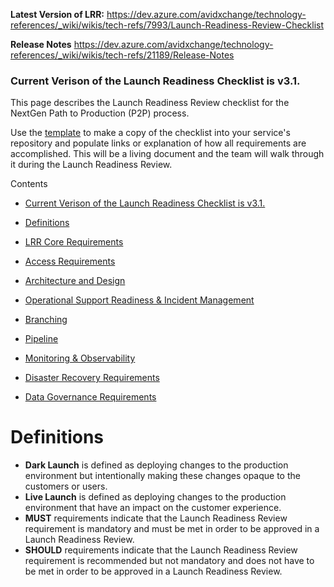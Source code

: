 **Latest Version of LRR:** https://dev.azure.com/avidxchange/technology-references/_wiki/wikis/tech-refs/7993/Launch-Readiness-Review-Checklist

**Release Notes** https://dev.azure.com/avidxchange/technology-references/_wiki/wikis/tech-refs/21189/Release-Notes

### Current Verison of the Launch Readiness Checklist is v3.1.[](https://dev.azure.com/avidxchange/technology-references/_wiki/wikis/tech-refs/7993/Launch-Readiness-Review-Checklist?anchor=current-verison-of-the-launch-readiness-checklist-is-v3.1.)

This page describes the Launch Readiness Review checklist for the NextGen Path to Production (P2P) process.

Use the [template](https://dev.azure.com/avidxchange/technology-references/_wiki/wikis/tech-refs/30462/Launch-Readiness-Review-v3.1-Template) to make a copy of the checklist into your service's repository and populate links or explanation of how all requirements are accomplished. This will be a living document and the team will walk through it during the Launch Readiness Review.

Contents

- [Current Verison of the Launch Readiness Checklist is v3.1.](https://dev.azure.com/avidxchange/technology-references/_wiki/wikis/tech-refs/7993/Launch-Readiness-Review-Checklist#current-verison-of-the-launch-readiness-checklist-is-v3.1.)

- [Definitions](https://dev.azure.com/avidxchange/technology-references/_wiki/wikis/tech-refs/7993/Launch-Readiness-Review-Checklist#definitions)
- [LRR Core Requirements](https://dev.azure.com/avidxchange/technology-references/_wiki/wikis/tech-refs/7993/Launch-Readiness-Review-Checklist#lrr-core-requirements)
- [Access Requirements](https://dev.azure.com/avidxchange/technology-references/_wiki/wikis/tech-refs/7993/Launch-Readiness-Review-Checklist#access-requirements)
- [Architecture and Design](https://dev.azure.com/avidxchange/technology-references/_wiki/wikis/tech-refs/7993/Launch-Readiness-Review-Checklist#architecture-and-design)
- [Operational Support Readiness & Incident Management](https://dev.azure.com/avidxchange/technology-references/_wiki/wikis/tech-refs/7993/Launch-Readiness-Review-Checklist#operational-support-readiness-%26-incident-management)
- [Branching](https://dev.azure.com/avidxchange/technology-references/_wiki/wikis/tech-refs/7993/Launch-Readiness-Review-Checklist#branching)
- [Pipeline](https://dev.azure.com/avidxchange/technology-references/_wiki/wikis/tech-refs/7993/Launch-Readiness-Review-Checklist#pipeline)
- [Monitoring & Observability](https://dev.azure.com/avidxchange/technology-references/_wiki/wikis/tech-refs/7993/Launch-Readiness-Review-Checklist#monitoring-%26-observability)
- [Disaster Recovery Requirements](https://dev.azure.com/avidxchange/technology-references/_wiki/wikis/tech-refs/7993/Launch-Readiness-Review-Checklist#disaster-recovery-requirements)
- [Data Governance Requirements](https://dev.azure.com/avidxchange/technology-references/_wiki/wikis/tech-refs/7993/Launch-Readiness-Review-Checklist#data-governance-requirements)

# Definitions[](https://dev.azure.com/avidxchange/technology-references/_wiki/wikis/tech-refs/7993/Launch-Readiness-Review-Checklist?anchor=definitions)

- **Dark Launch** is defined as deploying changes to the production environment but intentionally making these changes opaque to the customers or users.
- **Live Launch** is defined as deploying changes to the production environment that have an impact on the customer experience.
- **MUST** requirements indicate that the Launch Readiness Review requirement is mandatory and must be met in order to be approved in a Launch Readiness Review.
- **SHOULD** requirements indicate that the Launch Readiness Review requirement is recommended but not mandatory and does not have to be met in order to be approved in a Launch Readiness Review.

